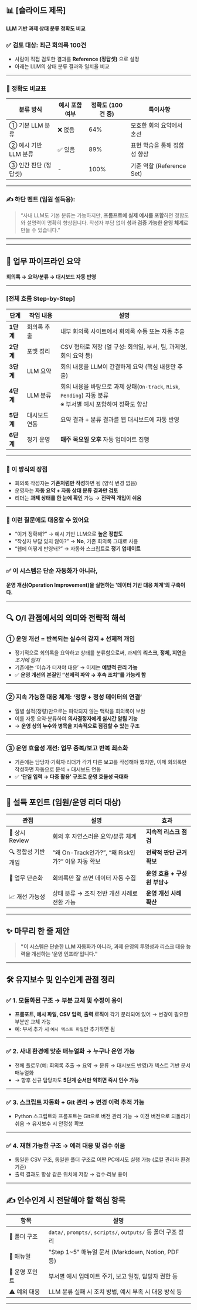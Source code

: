 
## 📊 \[슬라이드 제목]

**LLM 기반 과제 상태 분류 정확도 비교**

### ✅ 검토 대상: 최근 회의록 100건

* 사람이 직접 검토한 결과를 **Reference (정답셋)** 으로 설정
* 아래는 LLM의 상태 분류 결과와 일치율 비교

---

### 🔎 정확도 비교표

| 분류 방식          | 예시 포함 여부 | 정확도 (100건 중) | 특이사항                  |
| -------------- | -------- | ------------ | --------------------- |
| ① 기본 LLM 분류    | ❌ 없음     | 64%          | 모호한 회의 요약에서 혼선        |
| ② 예시 기반 LLM 분류 | ✅ 있음     | 89%          | 표현 학습을 통해 정합성 향상      |
| ③ 인간 판단 (정답셋)  | -        | 100%         | 기준 역할 (Reference Set) |

---

### ✍️ 하단 멘트 (임원 설득용):

> “사내 LLM도 기본 분류는 가능하지만,
> **프롬프트에 실제 예시를 포함**하면
> 정합도와 설명력이 명확히 향상됩니다.
> 작성자 부담 없이 **성과 검증 가능한 운영 체계**로 만들 수 있습니다.”

--- 
 
---

## 📌 업무 파이프라인 요약

**회의록 → 요약/분류 → 대시보드 자동 반영**

---

###  \[전체 흐름 Step-by-Step]

| 단계      | 작업 내용   | 설명                                                                             |
| ------- | ------- | ------------------------------------------------------------------------------ |
| **1단계** | 회의록 추출  | 내부 회의록 사이트에서 회의록 수동 또는 자동 추출                                                   |
| **2단계** | 포맷 정리   | CSV 형태로 저장 (열 구성: 회의일, 부서, 팀, 과제명, 회의 요약 등)                                    |
| **3단계** | LLM 요약  | 회의 내용을 LLM이 간결하게 요약 (핵심 내용만 추출)                                                |
| **4단계** | LLM 분류  | 회의 내용을 바탕으로 과제 상태(`On-track`, `Risk`, `Pending`) 자동 분류<br>※ 부서별 예시 포함하여 정확도 향상 |
| **5단계** | 대시보드 연동 | 요약 결과 + 분류 결과를 웹 대시보드에 자동 반영                                                   |
| **6단계** | 정기 운영   | **매주 목요일 오후** 자동 업데이트 진행                                                       |

---

### 🎯 이 방식의 장점

* 회의록 작성자는 **기존처럼만 작성**하면 됨 (양식 변경 없음)
* 운영자는 **자동 요약 + 자동 상태 분류 결과만 검토**
* 리더는 **과제 상태를 한 눈에 확인** 가능 → **전략적 개입이 쉬움**

---

### 🧠 이런 질문에도 대응할 수 있어요

* “이거 정확해?” → 예시 기반 LLM으로 **높은 정합도**
* “작성자 부담 있지 않아?” → **No**, 기존 회의록 그대로 사용
* “웹에 어떻게 반영돼?” → 자동화 스크립트로 **정기 업데이트**

---
 
### ✅ 이 시스템은 단순 자동화가 아니라,

**운영 개선(Operation Improvement)을 실현하는 '데이터 기반 대응 체계'의 구축이다.**

---

## 🔍 O/I 관점에서의 의미와 전략적 해석

### ① **운영 개선 = 반복되는 실수의 감지 + 선제적 개입**

* 정기적으로 회의록을 요약하고 상태를 분류함으로써,
  과제의 **리스크, 정체, 지연**을 *조기에 탐지*
* 기존에는 ‘이슈가 터져야 대응’ → 이제는 **예방적 관리 가능**
* ✅ **운영 개선의 본질인 “선제적 파악 → 후속 조치”를 가능케 함**

---

### ② **지속 가능한 대응 체계: ‘정량 + 정성 데이터의 연결’**

* 월별 실적(정량)만으로는 파악되지 않는 맥락을 회의록이 보완
* 이를 자동 요약·분류하여 **의사결정자에게 실시간 알림 기능**
* → **운영 상의 누수와 병목을 지속적으로 점검할 수 있는 구조**

---

### ③ **운영 효율성 개선: 업무 중복/보고 반복 최소화**

* 기존에는 담당자·기획자·리더가 각기 다른 보고를 작성해야 했지만,
  이제 회의록만 작성하면 자동으로 분석 + 대시보드 연동
* ✅ **‘단일 입력 → 다중 활용’ 구조로 운영 효율성 극대화**

---

## 🎯 설득 포인트 (임원/운영 리더 대상)

| 관점           | 설명                                    | 효과                  |
| ------------ | ------------------------------------- | ------------------- |
| 🔁 상시 Review | 회의 후 자연스러운 요약/분류 체계                   | **지속적 리스크 점검**      |
| 🔍 정합성 기반 개입 | “왜 On-Track인가?”, “왜 Risk인가?” 이유 자동 확보 | **전략적 판단 근거 확보**    |
| 🔄 업무 단순화    | 회의록만 잘 쓰면 데이터 자동 수집                   | **운영 효율 + 구성원 부담↓** |
| 📈 개선 가능성    | 상태 분류 → 조직 전반 개선 사례로 전환 가능            | **운영 개선 사례 확산**     |

---

## ✨ 마무리 한 줄 제안

> **"이 시스템은 단순한 LLM 자동화가 아니라,
> 과제 운영의 투명성과 리스크 대응 능력을 개선하는
> ‘운영 인프라’입니다."**
 
---

## 🛠 유지보수 및 인수인계 관점 정리

### ✅ 1. **모듈화된 구조 → 부분 교체 및 수정이 용이**

* **프롬포트, 예시 파일, CSV 입력, 출력 로직**이 각기 분리되어 있어
  → 변경이 필요한 부분만 교체 가능
* 예: 부서 추가 시 `예시 텍스트 파일`만 추가하면 됨

---

### ✅ 2. **사내 환경에 맞춘 매뉴얼화 → 누구나 운영 가능**

* 전체 플로우(예: 회의록 추출 → 요약 → 분류 → 대시보드 반영)가
  텍스트 기반 문서 매뉴얼화
* → 향후 신규 담당자도 **5단계 순서만 익히면 즉시 인수 가능**

---

### ✅ 3. **스크립트 자동화 + Git 관리 → 변경 이력 추적 가능**

* Python 스크립트와 프롬포트는 Git으로 버전 관리 가능
  → 이전 버전으로 되돌리기 쉬움
  → 유지보수 시 안정성 확보

---

### ✅ 4. **재현 가능한 구조 → 에러 대응 및 검수 쉬움**

* 동일한 CSV 구조, 동일한 폴더 구조로
  어떤 PC에서도 실행 가능 (로컬 관리자 환경 기준)
* 출력 결과도 항상 같은 위치에 저장 → 검수·리뷰 용이

---

## ✍️ 인수인계 시 전달해야 할 핵심 항목

| 항목        | 설명                                                     |
| --------- | ------------------------------------------------------ |
| 📁 폴더 구조  | `data/`, `prompts/`, `scripts/`, `outputs/` 등 폴더 구조 정리 |
| 📄 매뉴얼    | "Step 1\~5" 매뉴얼 문서 (Markdown, Notion, PDF 등)           |
| 🧠 운영 포인트 | 부서별 예시 업데이트 주기, 보고 일정, 담당자 권한 등                        |
| ⚠️ 예외 대응  | LLM 분류 실패 시 조치 방법, 예시 부족 시 대응 방식 등                     |

---
 

